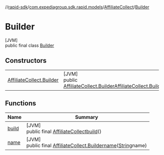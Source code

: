 //[rapid-sdk](../../../../index.md)/[com.expediagroup.sdk.rapid.models](../../index.md)/[AffiliateCollect](../index.md)/[Builder](index.md)

# Builder

[JVM]\
public final class [Builder](index.md)

## Constructors

| | |
|---|---|
| [AffiliateCollect.Builder](-affiliate-collect.-builder.md) | [JVM]<br>public [AffiliateCollect.Builder](index.md)[AffiliateCollect.Builder](-affiliate-collect.-builder.md)([String](https://docs.oracle.com/javase/8/docs/api/java/lang/String.html)name) |

## Functions

| Name | Summary |
|---|---|
| [build](build.md) | [JVM]<br>public final [AffiliateCollect](../index.md)[build](build.md)() |
| [name](name.md) | [JVM]<br>public final [AffiliateCollect.Builder](index.md)[name](name.md)([String](https://docs.oracle.com/javase/8/docs/api/java/lang/String.html)name) |
